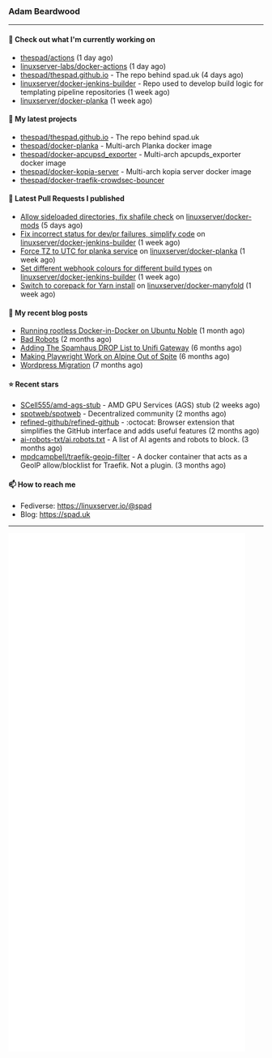 ### Adam Beardwood
---
#### 👷 Check out what I'm currently working on

- [thespad/actions](https://github.com/thespad/actions) (1 day ago)
- [linuxserver-labs/docker-actions](https://github.com/linuxserver-labs/docker-actions) (1 day ago)
- [thespad/thespad.github.io](https://github.com/thespad/thespad.github.io) - The repo behind spad.uk (4 days ago)
- [linuxserver/docker-jenkins-builder](https://github.com/linuxserver/docker-jenkins-builder) - Repo used to develop build logic for templating pipeline repositories (1 week ago)
- [linuxserver/docker-planka](https://github.com/linuxserver/docker-planka) (1 week ago)

#### 🌱 My latest projects

- [thespad/thespad.github.io](https://github.com/thespad/thespad.github.io) - The repo behind spad.uk
- [thespad/docker-planka](https://github.com/thespad/docker-planka) - Multi-arch Planka docker image
- [thespad/docker-apcupsd_exporter](https://github.com/thespad/docker-apcupsd_exporter) - Multi-arch apcupds_exporter docker image
- [thespad/docker-kopia-server](https://github.com/thespad/docker-kopia-server) - Multi-arch kopia server docker image 
- [thespad/docker-traefik-crowdsec-bouncer](https://github.com/thespad/docker-traefik-crowdsec-bouncer)

#### 🔨 Latest Pull Requests I published

- [Allow sideloaded directories, fix shafile check](https://github.com/linuxserver/docker-mods/pull/961) on [linuxserver/docker-mods](https://github.com/linuxserver/docker-mods) (5 days ago)
- [Fix incorrect status for dev/pr failures, simplify code](https://github.com/linuxserver/docker-jenkins-builder/pull/288) on [linuxserver/docker-jenkins-builder](https://github.com/linuxserver/docker-jenkins-builder) (1 week ago)
- [Force TZ to UTC for planka service](https://github.com/linuxserver/docker-planka/pull/8) on [linuxserver/docker-planka](https://github.com/linuxserver/docker-planka) (1 week ago)
- [Set different webhook colours for different build types](https://github.com/linuxserver/docker-jenkins-builder/pull/285) on [linuxserver/docker-jenkins-builder](https://github.com/linuxserver/docker-jenkins-builder) (1 week ago)
- [Switch to corepack for Yarn install](https://github.com/linuxserver/docker-manyfold/pull/5) on [linuxserver/docker-manyfold](https://github.com/linuxserver/docker-manyfold) (1 week ago)

#### 📜 My recent blog posts

- [Running rootless Docker-in-Docker on Ubuntu Noble](https://www.spad.uk/posts/rootless-dind-noble/) (1 month ago)
- [Bad Robots](https://www.spad.uk/posts/bad-robots/) (2 months ago)
- [Adding The Spamhaus DROP List to Unifi Gateway](https://www.spad.uk/posts/adding-spamhaus-drop-list-to-unifi-gateway/) (6 months ago)
- [Making Playwright Work on Alpine Out of Spite](https://www.spad.uk/posts/making-playwright-work-on-alpine-out-of-spite/) (6 months ago)
- [Wordpress Migration](https://www.spad.uk/posts/wordpress-migration/) (7 months ago)

#### ⭐ Recent stars

- [SCell555/amd-ags-stub](https://github.com/SCell555/amd-ags-stub) - AMD GPU Services (AGS) stub (2 weeks ago)
- [spotweb/spotweb](https://github.com/spotweb/spotweb) - Decentralized community (2 months ago)
- [refined-github/refined-github](https://github.com/refined-github/refined-github) - :octocat: Browser extension that simplifies the GitHub interface and adds useful features (2 months ago)
- [ai-robots-txt/ai.robots.txt](https://github.com/ai-robots-txt/ai.robots.txt) - A list of AI agents and robots to block. (3 months ago)
- [mpdcampbell/traefik-geoip-filter](https://github.com/mpdcampbell/traefik-geoip-filter) - A docker container that acts as a GeoIP allow/blocklist for Traefik. Not a plugin. (3 months ago)

#### 📫 How to reach me
- Fediverse: https://linuxserver.io/@spad
- Blog: https://spad.uk
---
<img src="https://raw.githubusercontent.com/thespad/thespad/main/github-metrics.svg">
